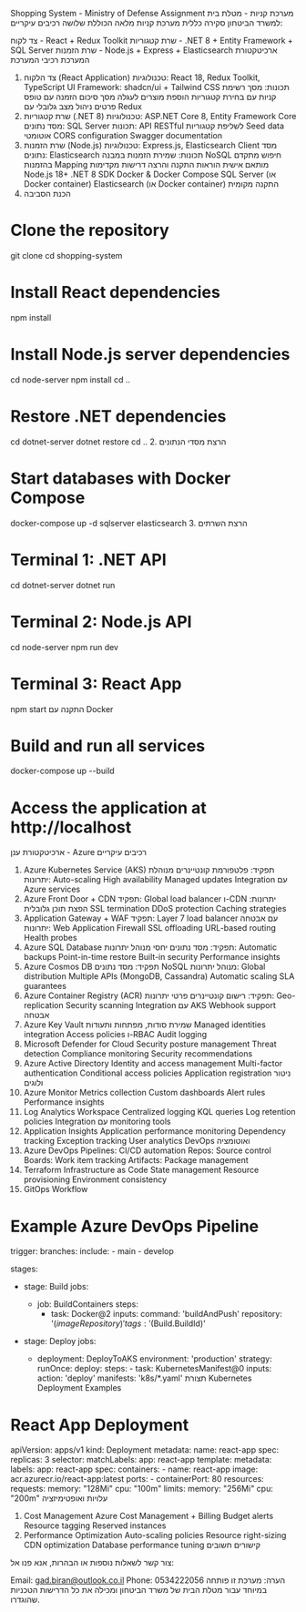 Shopping System - Ministry of Defense Assignment
מערכת קניות - מטלת בית למשרד הביטחון
סקירה כללית
מערכת קניות מלאה הכוללת שלושה רכיבים עיקריים:

צד לקוח - React + Redux Toolkit
שרת קטגוריות - .NET 8 + Entity Framework + SQL Server
שרת הזמנות - Node.js + Express + Elasticsearch
ארכיטקטורת המערכת
רכיבי המערכת
1. צד הלקוח (React Application)
טכנולוגיות: React 18, Redux Toolkit, TypeScript
UI Framework: shadcn/ui + Tailwind CSS
תכונות:
מסך רשימת קניות עם בחירת קטגוריות
הוספת מוצרים לעגלה
מסך סיכום הזמנה עם טופס פרטים
ניהול מצב גלובלי עם Redux
2. שרת קטגוריות (.NET 8)
טכנולוגיות: ASP.NET Core 8, Entity Framework Core
מסד נתונים: SQL Server
תכונות:
API RESTful לשליפת קטגוריות
Seed data אוטומטי
CORS configuration
Swagger documentation
3. שרת הזמנות (Node.js)
טכנולוגיות: Express.js, Elasticsearch Client
מסד נתונים: Elasticsearch
תכונות:
שמירת הזמנות במבנה NoSQL
חיפוש מתקדם בהזמנות
Mapping מותאם אישית
הוראות התקנה והרצה
דרישות מקדימות
Node.js 18+
.NET 8 SDK
Docker & Docker Compose
SQL Server (או Docker container)
Elasticsearch (או Docker container)
התקנה מקומית
1. הכנת הסביבה
# Clone the repository
git clone <repository-url>
cd shopping-system

# Install React dependencies
npm install

# Install Node.js server dependencies
cd node-server
npm install
cd ..

# Restore .NET dependencies
cd dotnet-server
dotnet restore
cd ..
2. הרצת מסדי הנתונים
# Start databases with Docker Compose
docker-compose up -d sqlserver elasticsearch
3. הרצת השרתים
# Terminal 1: .NET API
cd dotnet-server
dotnet run

# Terminal 2: Node.js API
cd node-server
npm run dev

# Terminal 3: React App
npm start
התקנה עם Docker
# Build and run all services
docker-compose up --build

# Access the application at http://localhost
ארכיטקטורת ענן - Azure
רכיבים עיקריים
1. Azure Kubernetes Service (AKS)
תפקיד: פלטפורמת קונטיינרים מנוהלת
יתרונות:
Auto-scaling
High availability
Managed updates
Integration עם Azure services
2. Azure Front Door + CDN
תפקיד: Global load balancer ו-CDN
יתרונות:
הפצת תוכן גלובלית
SSL termination
DDoS protection
Caching strategies
3. Application Gateway + WAF
תפקיד: Layer 7 load balancer עם אבטחה
יתרונות:
Web Application Firewall
SSL offloading
URL-based routing
Health probes
4. Azure SQL Database
תפקיד: מסד נתונים יחסי מנוהל
יתרונות:
Automatic backups
Point-in-time restore
Built-in security
Performance insights
5. Azure Cosmos DB
תפקיד: מסד נתונים NoSQL מנוהל
יתרונות:
Global distribution
Multiple APIs (MongoDB, Cassandra)
Automatic scaling
SLA guarantees
6. Azure Container Registry (ACR)
תפקיד: רישום קונטיינרים פרטי
יתרונות:
Geo-replication
Security scanning
Integration עם AKS
Webhook support
אבטחה
1. Azure Key Vault
שמירת סודות, מפתחות ותעודות
Managed identities integration
Access policies ו-RBAC
Audit logging
2. Microsoft Defender for Cloud
Security posture management
Threat detection
Compliance monitoring
Security recommendations
3. Azure Active Directory
Identity and access management
Multi-factor authentication
Conditional access policies
Application registration
ניטור ולוגים
1. Azure Monitor
Metrics collection
Custom dashboards
Alert rules
Performance insights
2. Log Analytics Workspace
Centralized logging
KQL queries
Log retention policies
Integration עם monitoring tools
3. Application Insights
Application performance monitoring
Dependency tracking
Exception tracking
User analytics
DevOps ואוטומציה
1. Azure DevOps
Pipelines: CI/CD automation
Repos: Source control
Boards: Work item tracking
Artifacts: Package management
2. Terraform
Infrastructure as Code
State management
Resource provisioning
Environment consistency
3. GitOps Workflow
# Example Azure DevOps Pipeline
trigger:
  branches:
    include:
      - main
      - develop

stages:
  - stage: Build
    jobs:
      - job: BuildContainers
        steps:
          - task: Docker@2
            inputs:
              command: 'buildAndPush'
              repository: '$(imageRepository)'
              tags: '$(Build.BuildId)'

  - stage: Deploy
    jobs:
      - deployment: DeployToAKS
        environment: 'production'
        strategy:
          runOnce:
            deploy:
              steps:
                - task: KubernetesManifest@0
                  inputs:
                    action: 'deploy'
                    manifests: 'k8s/*.yaml'
תצורת Kubernetes
Deployment Examples
# React App Deployment
apiVersion: apps/v1
kind: Deployment
metadata:
  name: react-app
spec:
  replicas: 3
  selector:
    matchLabels:
      app: react-app
  template:
    metadata:
      labels:
        app: react-app
    spec:
      containers:
      - name: react-app
        image: acr.azurecr.io/react-app:latest
        ports:
        - containerPort: 80
        resources:
          requests:
            memory: "128Mi"
            cpu: "100m"
          limits:
            memory: "256Mi"
            cpu: "200m"
עלויות ואופטימיזציה
1. Cost Management
Azure Cost Management + Billing
Budget alerts
Resource tagging
Reserved instances
2. Performance Optimization
Auto-scaling policies
Resource right-sizing
CDN optimization
Database performance tuning
קישורים חשובים

צור קשר
לשאלות נוספות או הבהרות, אנא פנו אל:

Email: gad.biran@outlook.co.il
Phone: 0534222056
הערה: מערכת זו פותחה במיוחד עבור מטלת הבית של משרד הביטחון ומכילה את כל הדרישות הטכניות שהוגדרו.
